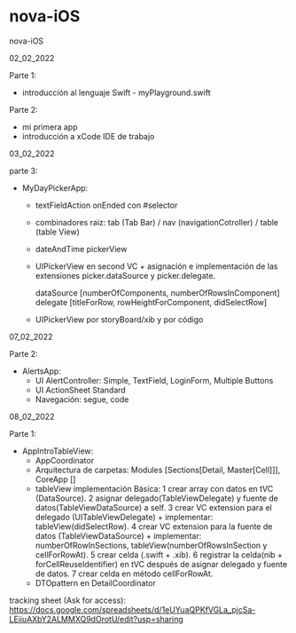 # nova-iOS
nova-iOS

02_02_2022 

Parte 1: 
  - introducción al lenguaje Swift - myPlayground.swift

Parte 2: 
  - mi primera app
  - introducción a xCode IDE de trabajo

03_02_2022 

parte 3:
  - MyDayPickerApp:
    + textFieldAction onEnded con #selector 
    + combinadores raiz: tab (Tab Bar) / nav (navigationCotroller) / table (table View)
    + dateAndTime pickerView
    + UIPickerView en second VC + asignación e implementación de las extensiones picker.dataSource y picker.delegate.
    
      dataSource [numberOfComponents, numberOfRowsInComponent]
      delegate [titleForRow, rowHeightForComponent, didSelectRow]
      
    + UIPickerView por storyBoard/xib y por código 

07_02_2022

Parte 2:
  - AlertsApp:
    + UI AlertController: Simple, TextField, LoginForm, Multiple Buttons
    + UI ActionSheet Standard
    + Navegación: segue, code

08_02_2022

Parte 1:
- AppIntroTableView:
  + AppCoordinator
  + Arquitectura de carpetas: 
  Modules [Sections[Detail, Master[Cell]]], CoreApp []
  + tableView implementación Básica:
      1 crear array con datos en tVC (DataSource).
      2 asignar delegado(TableViewDelegate) y fuente de datos(TableViewDataSource) a self.
      3 crear VC extension para el delegado (UITableViewDelegate) + implementar: tableView(didSelectRow).
      4 crear VC extension para la fuente de datos (TableViewDataSource) + implementar: numberOfRowInSections, tableView(numberOfRowsInSection y cellForRowAt).
      5 crear celda (.swift + .xib).
      6 registrar la celda(nib + forCellReuseIdentifier) en tVC después de asignar delegado y fuente de datos.
      7 crear celda en método cellForRowAt.
  + DTOpattern en DetailCoordinator


tracking sheet (Ask for access): https://docs.google.com/spreadsheets/d/1eUYuaQPKfVGLa_pjcSa-LEiiuAXbY2ALMMXQ9dOrotU/edit?usp=sharing

